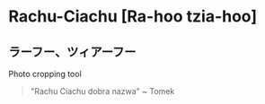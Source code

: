 # Rachu-Ciachu \[Ra-hoo tzia-hoo\]
## ラーフー、ツィアーフー
Photo cropping tool

> "Rachu Ciachu dobra nazwa" ~ Tomek
